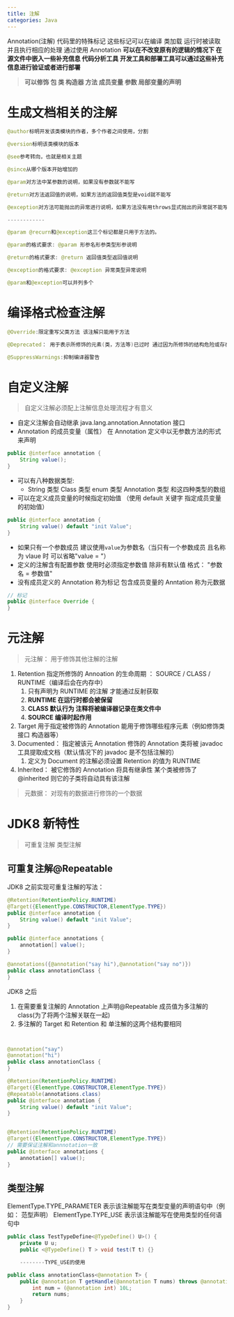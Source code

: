 ```yaml
---
title: 注解
categories: Java
---
```


Annotation(注解) 代码里的特殊标记 这些标记可以在编译 类加载 运行时被读取 并且执行相应的处理
通过使用 Annotation **可以在不改变原有的逻辑的情况下 在源文件中嵌入一些补充信息 代码分析工具 开发工具和部署工具可以通过这些补充信息进行验证或者进行部署**

> **可以修饰 包 类 构造器 方法 成员变量 参数 局部变量的声明**

# 生成文档相关的注解

```java
@author标明开发该类模块的作者，多个作者之间使用，分割

@version标明该类模块的版本

@see参考转向，也就是相关主题

@since从哪个版本开始增加的

@param对方法中某参数的说明，如果没有参数就不能写

@return对方法返回值的说明，如果方法的返回值类型是void就不能写

@exception对方法可能抛出的异常进行说明，如果方法没有用throws显式抛出的异常就不能写。

------------

@param @recurn和@exception这三个标记都是只用于方法的。

@param的格式要求: @param 形参名形参类型形参说明

@return的格式要求: @return 返回值类型返回值说明

@exception的格式要求: @exception 异常类型异常说明

@param和@exception可以并列多个
```

# 编译格式检查注解

```java
@Override:限定重写父类方法 该注解只能用于方法

@Deprecated： 用于表示所修饰的元素(类，方法等)已过时 通过因为所修饰的结构危险或存在更好的选择

@SuppressWarnings:抑制编译器警告
```

# 自定义注解

> 自定义注解必须配上注解信息处理流程才有意义

- 自定义注解会自动继承 java.lang.annotation.Annotation 接口
- Annotation 的成员变量（属性） 在 Annotation 定义中以无参数方法的形式来声明

```java
public @interface annotation {
    String value();
}
```

- 可以有八种数据类型:
  - String 类型 Class 类型 enum 类型 Annotation 类型 和这四种类型的数组
- 可以在定义成员变量的时候指定初始值 （使用 default 关键字 指定成员变量的初始值）

```java
public @interface annotation {
    String value() default "init Value";
}
```

- 如果只有一个参数成员 建议使用`value`为参数名（当只有一个参数成员 且名称为 vlaue 时 可以省略"value = "）
- 定义的注解含有配置参数 使用时必须指定参数值 除非有默认值 格式： "参数名 = 参数值"
- 没有成员定义的 Annotation 称为标记 包含成员变量的 Anntation 称为元数据

```java
// 标记
public @interface Override {
}
```

# 元注解

> 元注解： 用于修饰其他注解的注解

1. Retention 指定所修饰的 Annoation 的生命周期 ： SOURCE / CLASS / RUNTIME（编译后会在内存中）
   1. 只有声明为 RUNTIME 的注解 才能通过反射获取
   2. **RUNTIME 在运行时都会被保留**
   3. **CLASS 默认行为 注释将被编译器记录在类文件中**
   4. **SOURCE 编译时起作用**
2. Target 用于指定被修饰的 Annotation 能用于修饰哪些程序元素（例如修饰类 接口 构造器等）
3. Documented： 指定被该元 Annotation 修饰的 Annotation 类将被 javadoc 工具提取成文档（默认情况下的 javadoc 是不包括注解的）
   1. 定义为 Document 的注解必须设置 Retention 的值为 RUNTIME
4. Inherited： 被它修饰的 Annotation 将具有继承性 某个类被修饰了@inherited 则它的子类将自动具有该注解

> 元数据： 对现有的数据进行修饰的一个数据

# JDK8 新特性

> 可重复注解 类型注解

## 可重复注解@Repeatable

JDK8 之前实现可重复注解的写法：

```java
@Retention(RetentionPolicy.RUNTIME)
@Target({ElementType.CONSTRUCTOR,ElementType.TYPE})
public @interface annotation {
    String value() default "init Value";
}

public @interface annotations {
    annotation[] value();
}

@annotations({@annotation("say hi"),@annotation("say no")})
public class annotationClass {
}
```

JDK8 之后

1. 在需要重复注解的 Annotation 上声明@Repeatable 成员值为多注解的 class(为了将两个注解关联在一起)
2. 多注解的 Target 和 Retention 和 单注解的这两个结构要相同

```java


@annotation("say")
@annotation("hi")
public class annotationClass {
}

@Retention(RetentionPolicy.RUNTIME)
@Target({ElementType.CONSTRUCTOR,ElementType.TYPE})
@Repeatable(annotations.class)
public @interface annotation {
    String value() default "init Value";
}


@Retention(RetentionPolicy.RUNTIME)
@Target({ElementType.CONSTRUCTOR,ElementType.TYPE})
// 需要保证注解和annnotation一致
public @interface annotations {
    annotation[] value();
}
```

## 类型注解

ElementType.TYPE_PARAMETER 表示该注解能写在类型变量的声明语句中（例如： 范型声明）
ElementType.TYPE_USE 表示该注解能写在使用类型的任何语句中

```java
public class TestTypeDefine<@TypeDefine() U>() {
    private U u;
    public <@TypeDefine() T > void test(T t) {}

    --------TYPE_USE的使用

public class annotationClass<@annotation T> {
    public @annotation T getHandle(@annotation T nums) throws @annotation RuntimeException {
        int num = (@annotation int) 10L;
        return nums;
    }
}
```
